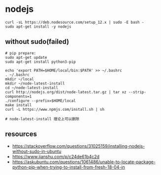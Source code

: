 # nodejs

```shell
curl -sL https://deb.nodesource.com/setup_12.x | sudo -E bash -
sudo apt-get install -y nodejs
```
## without sudo(failed)
```shell
# pip prepare:
sudo apt-get update
sudo apt-get install python3-pip

echo 'export PATH=$HOME/local/bin:$PATH' >> ~/.bashrc
. ~/.bashrc
mkdir ~/local
mkdir ~/node-latest-install
cd ~/node-latest-install
curl http://nodejs.org/dist/node-latest.tar.gz | tar xz --strip-components=1
./configure --prefix=$HOME/local
make install
curl -L https://www.npmjs.com/install.sh | sh

# node-latest-install 理论上可以删除
```

## resources
- https://stackoverflow.com/questions/31025159/installing-nodejs-without-sudo-in-ubuntu
- https://www.jianshu.com/p/c24de61b4c2d
- https://askubuntu.com/questions/1061486/unable-to-locate-package-python-pip-when-trying-to-install-from-fresh-18-04-in
